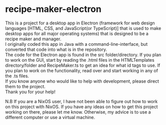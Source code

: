 # recipe-maker-electron

This is a project for a desktop app in Electron (framework for web design languages [HTML, CSS, and JavaScript(or TypeScript)] that is used to make desktop apps for all major operating systems) that is designed to be a recipe maker and manager.  
I originally coded this app in Java with a command-line-interface, but converted that code into what is in the repository.  
The code for the Electron app is found in the src folder/directory.
If you plan to work on the GUI, start by reading the .html files in the HTMLTemplates directory/folder and RecipeMaker.ts to get an idea for what id tags to use.
If you plan to work on the functionality, read over and start working in any of the .ts files.  
If you know anyone who would like to help with development, please direct them to the project.  
Thank you for your help!  

N.B If you are a NixOS user, I have not been able to figure out how to work on this project with NixOS. If you have any ideas
on how to get this project working on there, please let me know. Otherwise, my advice is to use a different computer or use a 
virtual machine.
